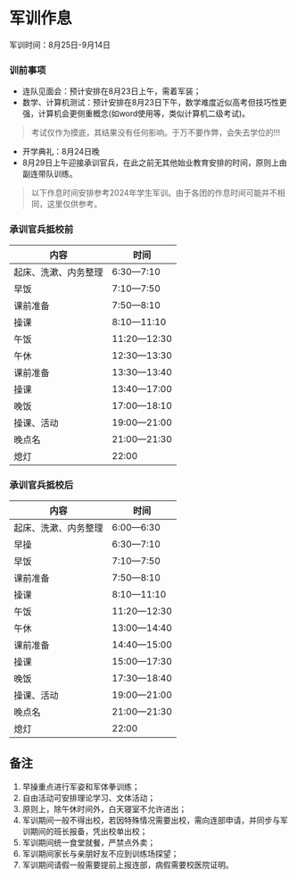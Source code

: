 # 军训作息

<!-- 来源：https://yunfeng.zju.edu.cn/on/2025/0630/c53544a3065787/page.htm -->
军训时间：8月25日-9月14日

### 训前事项

- 连队见面会：预计安排在8月23日上午，需着军装；
- 数学、计算机测试：预计安排在8月23日下午，数学难度近似高考但技巧性更强，计算机会更侧重概念(如word使用等，类似计算机二级考试)。
> 考试仅作为摸底，其结果没有任何影响。于万不要作弊，会失去学位的!!!
- 开学典礼：8月24日晚
- 8月29日上午迎接承训官兵，在此之前无其他始业教育安排的时间，原则上由副连带队训练。

> 以下作息时间安排参考2024年学生军训。由于各团的作息时间可能并不相同，这里仅供参考。


### 承训官兵抵校前

|内容                |    时间 |
|-|-|
|起床、洗漱、内务整理|  6:30—7:10|
|早饭                |  7:10—7:50|
|课前准备            |      7:50—8:10|
|操课                |  8:10—11:10|
|午饭                |  11:20—12:30|
|午休                |  12:30—13:30|
|课前准备            |      13:30—13:40|
|操课                |  13:40—17:00|
|晚饭                |  17:00—18:10|
|操课、活动            |      19:00—21:00|
|晚点名              |    21:00—21:30|
|熄灯                |    22:00|

### 承训官兵抵校后

|内容                |    时间 |
|-|-|
|起床、洗漱、内务整理|  6:00—6:30|
|早操                |6:30—7:10|
|早饭                |  7:10—7:50|
|课前准备            |      7:50—8:10|
|操课                |  8:10—11:10|
|午饭                |  11:20—12:30|
|午休                |  13:00—14:40|
|课前准备            |      14:40—15:00|
|操课                |  15:00—17:30|
|晚饭                |  17:30—18:40|
|操课、活动           |      19:00—21:00|
|晚点名              |    21:00—21:30|
|熄灯                |    22:00|

## 备注

1. 早操重点进行军姿和军体拳训练；
2. 自由活动可安排理论学习、文体活动；
3. 原则上，除午休时间外，白天寝室不允许进出；
4. 军训期间一般不得出校，若因特殊情况需要出校，需向连部申请，并同步与军训期间的班长报备，凭出校单出校；
5. 军训期间统一食堂就餐，严禁点外卖；
6. 军训期间家长与亲朋好友不应到训练场探望；
7. 军训期间请假一般需要提前上报连部，病假需要校医院证明。